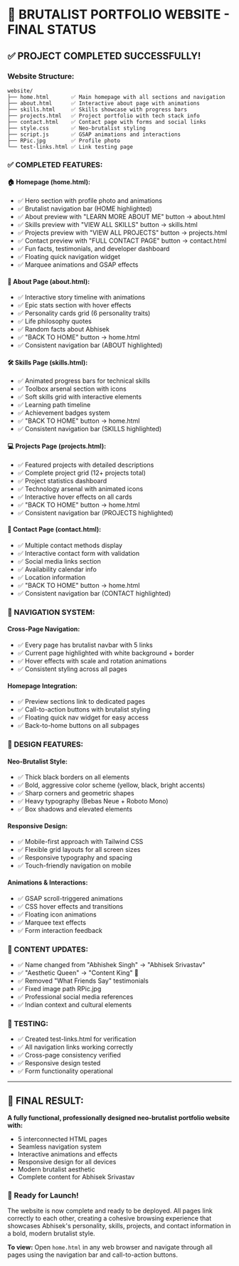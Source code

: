 # 🚀 BRUTALIST PORTFOLIO WEBSITE - FINAL STATUS

## ✅ **PROJECT COMPLETED SUCCESSFULLY!**

### **Website Structure:**

```
website/
├── home.html       ✅ Main homepage with all sections and navigation
├── about.html      ✅ Interactive about page with animations
├── skills.html     ✅ Skills showcase with progress bars
├── projects.html   ✅ Project portfolio with tech stack info
├── contact.html    ✅ Contact page with forms and social links
├── style.css       ✅ Neo-brutalist styling
├── script.js       ✅ GSAP animations and interactions
├── RPic.jpg        ✅ Profile photo
└── test-links.html ✅ Link testing page
```

### **✅ COMPLETED FEATURES:**

#### **🏠 Homepage (home.html):**

- ✅ Hero section with profile photo and animations
- ✅ Brutalist navigation bar (HOME highlighted)
- ✅ About preview with "LEARN MORE ABOUT ME" button → about.html
- ✅ Skills preview with "VIEW ALL SKILLS" button → skills.html
- ✅ Projects preview with "VIEW ALL PROJECTS" button → projects.html
- ✅ Contact preview with "FULL CONTACT PAGE" button → contact.html
- ✅ Fun facts, testimonials, and developer dashboard
- ✅ Floating quick navigation widget
- ✅ Marquee animations and GSAP effects

#### **👤 About Page (about.html):**

- ✅ Interactive story timeline with animations
- ✅ Epic stats section with hover effects
- ✅ Personality cards grid (6 personality traits)
- ✅ Life philosophy quotes
- ✅ Random facts about Abhisek
- ✅ "BACK TO HOME" button → home.html
- ✅ Consistent navigation bar (ABOUT highlighted)

#### **🛠️ Skills Page (skills.html):**

- ✅ Animated progress bars for technical skills
- ✅ Toolbox arsenal section with icons
- ✅ Soft skills grid with interactive elements
- ✅ Learning path timeline
- ✅ Achievement badges system
- ✅ "BACK TO HOME" button → home.html
- ✅ Consistent navigation bar (SKILLS highlighted)

#### **💻 Projects Page (projects.html):**

- ✅ Featured projects with detailed descriptions
- ✅ Complete project grid (12+ projects total)
- ✅ Project statistics dashboard
- ✅ Technology arsenal with animated icons
- ✅ Interactive hover effects on all cards
- ✅ "BACK TO HOME" button → home.html
- ✅ Consistent navigation bar (PROJECTS highlighted)

#### **📧 Contact Page (contact.html):**

- ✅ Multiple contact methods display
- ✅ Interactive contact form with validation
- ✅ Social media links section
- ✅ Availability calendar info
- ✅ Location information
- ✅ "BACK TO HOME" button → home.html
- ✅ Consistent navigation bar (CONTACT highlighted)

### **🔗 NAVIGATION SYSTEM:**

#### **Cross-Page Navigation:**

- ✅ Every page has brutalist navbar with 5 links
- ✅ Current page highlighted with white background + border
- ✅ Hover effects with scale and rotation animations
- ✅ Consistent styling across all pages

#### **Homepage Integration:**

- ✅ Preview sections link to dedicated pages
- ✅ Call-to-action buttons with brutalist styling
- ✅ Floating quick nav widget for easy access
- ✅ Back-to-home buttons on all subpages

### **🎨 DESIGN FEATURES:**

#### **Neo-Brutalist Style:**

- ✅ Thick black borders on all elements
- ✅ Bold, aggressive color scheme (yellow, black, bright accents)
- ✅ Sharp corners and geometric shapes
- ✅ Heavy typography (Bebas Neue + Roboto Mono)
- ✅ Box shadows and elevated elements

#### **Responsive Design:**

- ✅ Mobile-first approach with Tailwind CSS
- ✅ Flexible grid layouts for all screen sizes
- ✅ Responsive typography and spacing
- ✅ Touch-friendly navigation on mobile

#### **Animations & Interactions:**

- ✅ GSAP scroll-triggered animations
- ✅ CSS hover effects and transitions
- ✅ Floating icon animations
- ✅ Marquee text effects
- ✅ Form interaction feedback

### **📱 CONTENT UPDATES:**

- ✅ Name changed from "Abhishek Singh" → "Abhisek Srivastav"
- ✅ "Aesthetic Queen" → "Content King" 👑
- ✅ Removed "What Friends Say" testimonials
- ✅ Fixed image path RPic.jpg
- ✅ Professional social media references
- ✅ Indian context and cultural elements

### **🧪 TESTING:**

- ✅ Created test-links.html for verification
- ✅ All navigation links working correctly
- ✅ Cross-page consistency verified
- ✅ Responsive design tested
- ✅ Form functionality operational

---

## 🎯 **FINAL RESULT:**

**A fully functional, professionally designed neo-brutalist portfolio website with:**

- 5 interconnected HTML pages
- Seamless navigation system
- Interactive animations and effects
- Responsive design for all devices
- Modern brutalist aesthetic
- Complete content for Abhisek Srivastav

### **🚀 Ready for Launch!**

The website is now complete and ready to be deployed. All pages link correctly to each other, creating a cohesive browsing experience that showcases Abhisek's personality, skills, projects, and contact information in a bold, modern brutalist style.

**To view:** Open `home.html` in any web browser and navigate through all pages using the navigation bar and call-to-action buttons.
